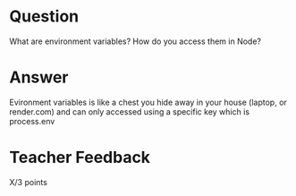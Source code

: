 # Question

What are environment variables? How do you access them in Node?

# Answer
Evironment variables is like a chest you hide away in your house (laptop, or render.com) and can only accessed using a specific key which is process.env

# Teacher Feedback

X/3 points